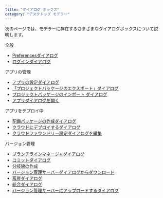 ```yaml
---
title: "ダイアログ ボックス"
category: "デスクトップ モデラー"
---
```


次のページでは、モデラーに存在するさまざまなダイアログボックスについて説明します。

全般

*   [Preferencesダイアログ](preferences-dialog)
*   [ログインダイアログ](sign-in-dialog)

アプリの管理

*   [アプリの設定ダイアログ](app-settings-dialog)
*   [「プロジェクトパッケージのエクスポート」ダイアログ](export-project-package-dialog)
*   [プロジェクトパッケージのインポート ダイアログ](import-project-package-dialog)
*   [アプリダイアログを開く](open-app-dialog)

アプリをデプロイ中

*   [配備パッケージの作成ダイアログ](create-deployment-package-dialog)
*   [クラウドにデプロイするダイアログ](deploy-to-the-cloud-dialog)
*   [クラウドファウンドリー設定ダイアログを編集](edit-cloud-foundry-settings-dialog)

バージョン管理

*   [ブランチラインマネージャダイアログ](branch-line-manager-dialog)
*   [コミットダイアログ](commit-dialog)
*   [分岐線の作成](create-branch-line-dialog)
*   [バージョン管理サーバーダイアログからダウンロード](download-from-version-control-dialog)
*   [履歴ダイアログ](history-dialog)
*   [統合ダイアログ](マージダイアログ)
*   [バージョン管理サーバーにアップロードするダイアログ](upload-to-version-control-dialog)